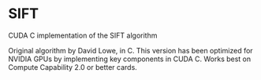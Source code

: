 # SIFT
CUDA C implementation of the SIFT algorithm

Original algorithm by David Lowe, in C. This version has been optimized for NVIDIA GPUs by implementing key components in CUDA C. Works best on Compute Capability 2.0 or better cards.
